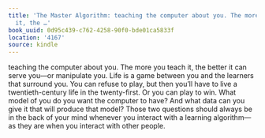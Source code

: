 ```yaml
---
title: 'The Master Algorithm: teaching the computer about you. The more you teach
  it, the …'
book_uuid: 0d95c439-c762-4258-90f0-bde01ca5833f
location: '4167'
source: kindle
---
```


teaching the computer about you. The more you teach it, the better it can serve you—or manipulate you. Life is a game between you and the learners that surround you. You can refuse to play, but then you’ll have to live a twentieth-century life in the twenty-first. Or you can play to win. What model of you do you want the computer to have? And what data can you give it that will produce that model? Those two questions should always be in the back of your mind whenever you interact with a learning algorithm—as they are when you interact with other people.